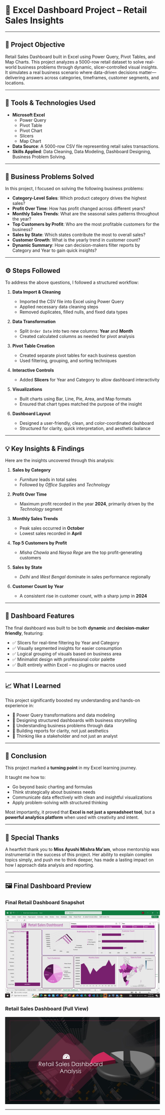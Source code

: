 # 🚀 Excel Dashboard Project – Retail Sales Insights

---

## 🎯 Project Objective

Retail Sales Dashboard built in Excel using Power Query, Pivot Tables, and Map Charts.
This project analyzes a 5000-row retail dataset to solve real-world business problems through dynamic, slicer-controlled visual insights.
It simulates a real business scenario where data-driven decisions matter—delivering answers across categories, timeframes, customer segments, and locations.

---

## 🧠 Tools & Technologies Used

- **Microsoft Excel**
  - Power Query
  - Pivot Table
  - Pivot Chart
  - Slicers
  - Map Chart
- **Data Source**: A 5000-row CSV file representing retail sales transactions.
- **Skills Applied**: Data Cleaning, Data Modeling, Dashboard Designing, Business Problem Solving.

---

## 📌 Business Problems Solved

In this project, I focused on solving the following business problems:

- **Category-Level Sales**: Which product category drives the highest sales?
- **Profit Over Time**: How has profit changed across different years?
- **Monthly Sales Trends**: What are the seasonal sales patterns throughout the year?
- **Top Customers by Profit**: Who are the most profitable customers for the business?
- **Sales by State**: Which states contribute the most to overall sales?
- **Customer Growth**: What is the yearly trend in customer count?
- **Dynamic Summary**: How can decision-makers filter reports by Category and Year to gain quick insights?

---

## ⚙️ Steps Followed

To address the above questions, I followed a structured workflow:

1. **Data Import & Cleaning**  
   - Imported the CSV file into Excel using Power Query  
   - Applied necessary data cleaning steps  
   - Removed duplicates, filled nulls, and fixed data types  

2. **Data Transformation**  
   - Split `Order Date` into two new columns: **Year** and **Month**  
   - Created calculated columns as needed for pivot analysis  

3. **Pivot Table Creation**  
   - Created separate pivot tables for each business question  
   - Used filtering, grouping, and sorting techniques  

4. **Interactive Controls**  
   - Added **Slicers** for Year and Category to allow dashboard interactivity  

5. **Visualizations**  
   - Built charts using Bar, Line, Pie, Area, and Map formats  
   - Ensured that chart types matched the purpose of the insight  

6. **Dashboard Layout**  
   - Designed a user-friendly, clean, and color-coordinated dashboard  
   - Structured for clarity, quick interpretation, and aesthetic balance

---

## 💡 Key Insights & Findings

Here are the insights uncovered through this analysis:

1. **Sales by Category**  
   - *Furniture* leads in total sales  
   - Followed by *Office Supplies* and *Technology*

2. **Profit Over Time**  
   - Maximum profit recorded in the year **2024**, primarily driven by the *Technology* segment

3. **Monthly Sales Trends**  
   - Peak sales occurred in **October**  
   - Lowest sales recorded in **April**

4. **Top 5 Customers by Profit**  
   - *Misha Chawla* and *Neysa Rege* are the top profit-generating customers

5. **Sales by State**  
   - *Delhi* and *West Bengal* dominate in sales performance regionally

6. **Customer Count by Year**  
   - A consistent rise in customer count, with a sharp jump in **2024**

---

## 🌟 Dashboard Features

The final dashboard was built to be both **dynamic** and **decision-maker friendly**, featuring:

- ✅ Slicers for real-time filtering by Year and Category
- ✅ Visually segmented insights for easier consumption
- ✅ Logical grouping of visuals based on business area
- ✅ Minimalist design with professional color palette
- ✅ Built entirely within Excel – no plugins or macros used

---

## 📈 What I Learned

This project significantly boosted my understanding and hands-on experience in:

- 🔹 Power Query transformations and data modeling
- 🔹 Designing structured dashboards with business storytelling
- 🔹 Understanding business problems through data
- 🔹 Building reports for clarity, not just aesthetics
- 🔹 Thinking like a stakeholder and not just an analyst

---

## 📌 Conclusion

This project marked a **turning point** in my Excel learning journey.

It taught me how to:
- Go beyond basic charting and formulas
- Think strategically about business needs
- Communicate data effectively with clean and insightful visualizations
- Apply problem-solving with structured thinking

Most importantly, it proved that **Excel is not just a spreadsheet tool**, but a **powerful analytics platform** when used with creativity and intent.

---

## 🙏 Special Thanks

A heartfelt thank you to **Miss Ayushi Mishra Ma'am**, whose mentorship was instrumental in the success of this project. Her ability to explain complex topics simply, and push me to think deeper, has made a lasting impact on how I approach data analysis and reporting.

---

## 🖼️ Final Dashboard Preview

### Final Retail Dashboard Snapshot
![Final Retail Sales Dashboard](./Final%20Retail%20Sales%20Dashboard.png)

### Retail Sales Dashboard (Full View)
![Retail Sales Dashboard](Retail%20Sales%20Dashboard.jpg)

---


